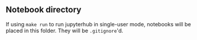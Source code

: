 ## Notebook directory

If using `make run` to run jupyterhub in single-user mode, notebooks will be placed in this folder. They will be `.gitignore`'d.
